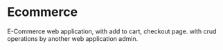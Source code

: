 # Ecommerce
E-Commerce web application, with add to cart, checkout page. with crud operations by another web application admin.
